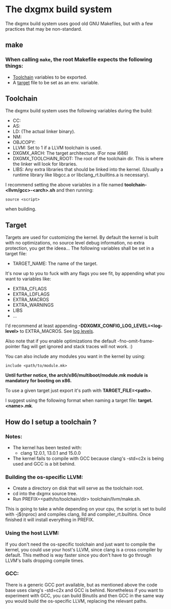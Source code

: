 
# The dxgmx build system
The dxgmx build system uses good old GNU Makefiles, but with a few practices that may be non-standard. 

## make
### When calling `make`, the root Makefile expects the following things:
- [Toolchain](#Toolchain) variables to be exported.
- A [target](#Target) file to be set as an env. variable. 

## Toolchain
 The dxgmx build system uses the following variables during the build:
 - CC:
 - AS:
 - LD: (The actual linker binary).
 - NM:
 - OBJCOPY:
 - LLVM: Set to 1 if a LLVM toolchain is used.
 - DXGMX_ARCH: The target architecture. (For now i686)
 - DXGMX_TOOLCHAIN_ROOT: The root of the toolchain dir. This is where the linker will look for libraries.
 - LIBS: Any extra libraries that should be linked into the kernel. (Usually a runtime library like libgcc.a or libclang_rt.builtins.a is necessary).

 I recommend setting the above variables in a file named **toolchain-\<llvm/gcc>-\<arch>.sh** and then running:
 ```console
 source <script>
 ```
 when building.

## Target
 Targets are used for customizing the kernel. By default the kernel is built with no optimizations, no source level debug information, no extra protection, you get the ideea... The following variables shall be set in a target file: 
 - TARGET_NAME: The name of the target.

 It's now up to you to fuck with any flags you see fit, by appending what you want to variables like:
 - EXTRA_CFLAGS
 - EXTRA_LDFLAGS
 - EXTRA_MACROS
 - EXTRA_WARNINGS
 - LIBS
 - ...

 I'd recommend at least appending **-DDXGMX_CONFIG_LOG_LEVEL=\<log-level>** to EXTRA_MACROS. See [log levels](logging.md##Levels).

 Also note that if you enable optimizations the default -fno-omit-frame-pointer flag will get ignored and stack traces will not work. :)

 You can also include any modules you want in the kernel by using:
 ```console
 include <path/to/module.mk>
 ```

 **Until further notice, the arch/x86/multiboot/module.mk module is mandatory for booting on x86.**

 To use a given target just export it's path with **TARGET_FILE=\<path>**.

I suggest using the following format when naming a target file: **target.\<name>.mk**.

## How do I setup a toolchain ?
### Notes:
- The kernel has been tested with:
    - clang 12.0.1, 13.0.1 and 15.0.0
- The kernel fails to compile with GCC because clang's -std=c2x is being used and GCC is a bit behind.

### Building the os-specific LLVM:
- Create a directory on disk that will serve as the toolchain root.
- cd into the dxgmx source tree.
- Run PREFIX=\<path/to/toolchain/dir\> toolchain/llvm/make.sh.

This is going to take a while depending on your cpu, the script is set to build with -j$(nproc) and compiles clang, lld and compiler_rt.builtins. Once finished it will install everything in PREFIX.

### Using the host LLVM:
If you don't need the os-specific toolchain and just want to compile the kernel, you could use your host's LLVM, since clang is a cross compiler by default. This method is way faster since you don't have to go through LLVM's balls dropping compile times.

### GCC:
There is a generic GCC port available, but as mentioned above the code base uses clang's -std=c2x and GCC is behind. Nonetheless if you want to experiment with GCC, you can build Binutils and then GCC in the same way you would build the os-specific LLVM, replacing the relevant paths.
